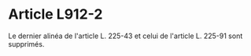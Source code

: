 # Article L912-2

Le dernier alinéa de l'article L. 225-43 et celui de l'article L. 225-91 sont supprimés.
